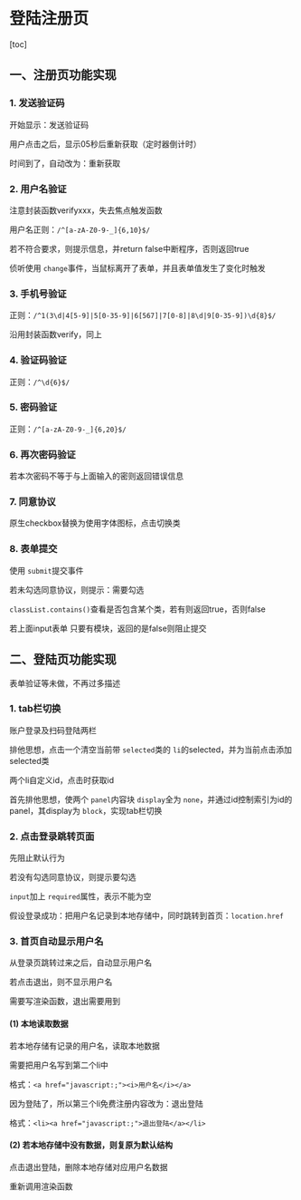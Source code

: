 # 登陆注册页

[toc]

## 一、注册页功能实现

### 1. 发送验证码

开始显示：发送验证码

用户点击之后，显示05秒后重新获取（定时器倒计时）

时间到了，自动改为：重新获取

### 2. 用户名验证

注意封装函数verifyxxx，失去焦点触发函数

用户名正则：`/^[a-zA-Z0-9-_]{6,10}$/`

若不符合要求，则提示信息，并return false中断程序，否则返回true

侦听使用 `change`事件，当鼠标离开了表单，并且表单值发生了变化时触发

### 3. 手机号验证

正则：`/^1(3\d|4[5-9]|5[0-35-9]|6[567]|7[0-8]|8\d|9[0-35-9])\d{8}$/`

沿用封装函数verify，同上

### 4. 验证码验证

正则：`/^\d{6}$/`

### 5. 密码验证

正则：`/^[a-zA-Z0-9-_]{6,20}$/`

### 6. 再次密码验证

若本次密码不等于与上面输入的密则返回错误信息

### 7. 同意协议

原生checkbox替换为使用字体图标，点击切换类

### 8. 表单提交

使用 `submit`提交事件

若未勾选同意协议，则提示：需要勾选

`classList.contains()`查看是否包含某个类，若有则返回true，否则false

若上面input表单 只要有模块，返回的是false则阻止提交

## 二、登陆页功能实现

表单验证等未做，不再过多描述

### 1. tab栏切换

账户登录及扫码登陆两栏

排他思想，点击一个清空当前带 `selected`类的 `li`的selected，并为当前点击添加selected类

两个li自定义id，点击时获取id

首先排他思想，使两个 `panel`内容块 `display`全为 `none`，并通过id控制索引为id的panel，其display为 `block`，实现tab栏切换

### 2. 点击登录跳转页面

先阻止默认行为

若没有勾选同意协议，则提示要勾选

`input`加上 `required`属性，表示不能为空

假设登录成功：把用户名记录到本地存储中，同时跳转到首页：`location.href`

### 3. 首页自动显示用户名

从登录页跳转过来之后，自动显示用户名

若点击退出，则不显示用户名

需要写渲染函数，退出需要用到

#### (1) 本地读取数据

若本地存储有记录的用户名，读取本地数据

需要把用户名写到第二个li中

格式：`<a href="javascript:;"><i>用户名</i></a>`

因为登陆了，所以第三个li免费注册内容改为：退出登陆

格式：`<li><a href="javascript:;">退出登陆</a></li>`

#### (2) 若本地存储中没有数据，则复原为默认结构

点击退出登陆，删除本地存储对应用户名数据

重新调用渲染函数
